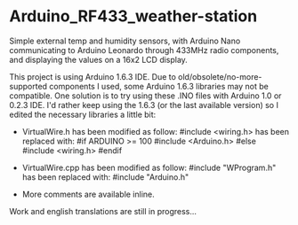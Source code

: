 # Arduino_RF433_weather-station
Simple external temp and humidity sensors, with Arduino Nano communicating to Arduino Leonardo through 433MHz radio components, and displaying the values on a 16x2 LCD display.

This project is using Arduino 1.6.3 IDE. Due to old/obsolete/no-more-supported components I used, some Arduino 1.6.3 libraries may not be compatible.
One solution is to try using these .INO files with Arduino 1.0 or 0.2.3 IDE.
I'd rather keep using the 1.6.3 (or the last available version) so I edited the necessary libraries a little bit:

- VirtualWire.h has been modified as follow:
      #include <wiring.h>
  has been replaced with:
      #if ARDUINO >= 100
        #include <Arduino.h>
      #else
        #include <wiring.h>
      #endif

- VirtualWire.cpp has been modified as follow:
      #include "WProgram.h"
  has been replaced with:
      #include "Arduino.h"

- More comments are available inline.

Work and english translations are still in progress...
